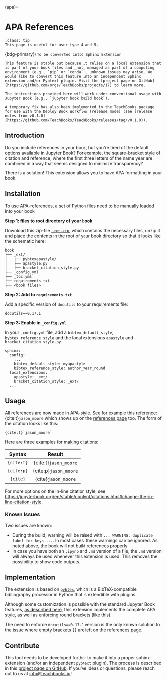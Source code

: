(apa)=
# APA References

```{admonition} User types
:class: tip
This page is useful for user type 4 and 5.
```

{bdg-primary}`(To be converted into) Sphinx Extension`

```{note}
This feature is stable but because it relies on a local extension that is part of your book files and _not_ managed as part of a computing environment (e.g., `pip` or `conda`), unknown issues may arise. We would like to convert this feature into an independent Sphinx extension and/or Pybtext plugin. Visit the [project page on GitHub](https://github.com/orgs/TeachBooks/projects/17) to learn more.

The instructions provided here will work under conventional usage with Jupyter Book (e.g., `jupyter book build book`).

A temporary fix has also been implemented in the TeachBooks package for use with the Deploy Book Workflow (release mode) (see [release notes from v0.1.0](https://github.com/TeachBooks/TeachBooks/releases/tag/v0.1.0)).
```

## Introduction

Do you include references in your book, but you're tired of the default options available in Jupyter Book? For example, the square-bracket style of citation and reference, where the first three letters of the name year are combined in a way that seems designed to minimize transparency?

There is a solution! This extension allows you to have APA formatting in your book.

## Installation
To use APA-references, a set of Python files need to be manually loaded into your book

**Step 1: files to root directory of your book**

Download this zip-file [`_ext.zip`](_ext.zip), which contains the necessary files, unzip it and place the contents in the root of your book directory so that it looks like the schematic here:

```
book
├── _ext/
│   ├── pybtexapastyle/
│   ├── apastyle.py
│   ├── bracket_citation_style.py
├── _config.yml
├── _toc.yml
├── requirements.txt
├── <book files>
```

**Step 2: Add to `requirements.txt`**

Add a specific version of `docutils` to your requirements file:
```
docutils==0.17.1
```

**Step 3: Enable in `_config.yml`**

In your `_config.yml` file, add a `bibtex_default_style`, `bybtex_reference_style` and the local extensions `apastyle` and `bracket_citation_style.py`
```
sphinx:
  config:
    ...
    bibtex_default_style: myapastyle
    bibtex_reference_style: author_year_round
  local_extensions:
    apastyle: _ext/
    bracket_citation_style: _ext/
  ...
```

## Usage

All references are now made in APA-style. See for example this reference: {cite:t}`jason_moore` which shows up on the [references page](../references.md) too. The form of the citation looks like this:

```
{cite:t}`jason_moore`
```

Here are three examples for making citations:

| Syntax | Result |
| :---: | :---: |
|`{cite:t}` | {cite:t}`jason_moore` |
|`{cite:p}`| {cite:p}`jason_moore` |
|`{cite}`| {cite}`jason_moore` |

For more options on the in-line citation style, see https://jupyterbook.org/en/stable/content/citations.html#change-the-in-line-citation-style.

### Known Issues

Two issues are known:
- During the build, warning will be raised with `... WARNING: duplicate label for keys ...`. In most cases, these warnings can be ignored. As noted above, the book will not build references properly 
- In case you have both an `.ipynb` and `.md` version of a file, the `.md` version will always be used whenever this extension is used. This removes the possibility to show code outputs.

## Implementation

The extension is based on [`pybtex`](https://pybtex.org/), which is a BibTeX-compatible bibliography processor in Python that is extendible with plugins. 

Although some customization is possible with the standard Jupyter Book features, [as described here](https://jupyterbook.org/en/stable/content/citations.html#change-the-in-line-citation-style), this extension implements the complete APA style, as well as enforcing round brackets (like this).

The need to enforce `docutils==0.17.1` version is the only known solution to the issue where empty brackets `[]` are left on the references page.

## Contribute

This tool needs to be developed further to make it into a proper sphinx-extension (and/or an independent `pybtext` plugin). The process is described in this [project page on GitHub](https://github.com/orgs/TeachBooks/projects/17). If you've ideas or questions, please reach out to us at info@teachbooks.io!
